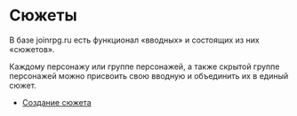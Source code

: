 # Сюжеты

В базе joinrpg.ru есть функционал «вводных» и состоящих из них «сюжетов».

Каждому персонажу или группе персонажей, а также скрытой группе персонажей можно присвоить свою вводную и объединить их в единый сюжет.

* [Создание сюжета](creating-plot.md)
